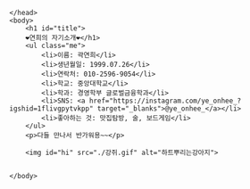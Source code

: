 <!DOCTYPE html>
<html lang="ko">
    <head>
        <meta charset="UTF-8">
        <meta http-equiv="X-UA-Compatible" content="IE=edge">
        <meta name="viewport" content="width=device-width, initial-scale=1.0">
        <title>곽연희 자기소개</title>
        <link rel="stylesheet" href="./yeonhee.css">
        

    </head>
    <body>
        <h1 id="title">
        ❤️연희의 자기소개❤️</h1>
        <ul class="me">
            <li>이름: 곽연희</li>
            <li>생년월일: 1999.07.26</li>
            <li>연락처: 010-2596-9054</li>
            <li>학교: 중앙대학교</li>
            <li>학과: 경영학부 글로벌금융학과</li>
            <li>SNS: <a href="https://instagram.com/ye_onhee_?igshid=1flivgpytvkpp" target="_blanks">@ye_onhee_</a></li>
            <li>좋아하는 것: 맛집탐방, 술, 보드게임</li>
        </ul>
        <p>다들 만나서 반가워용~~</p>

        <img id="hi" src="./강쥐.gif" alt="하트뿌리는강아지">


    </body>
</html>
